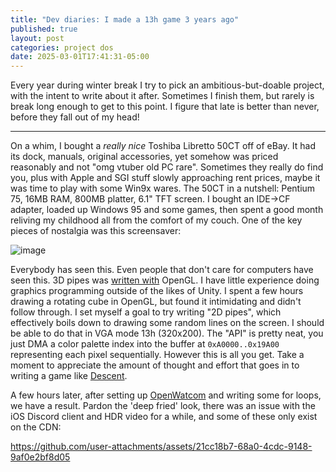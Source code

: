 ```yaml
---
title: "Dev diaries: I made a 13h game 3 years ago"
published: true
layout: post
categories: project dos
date: 2025-03-01T17:41:31-05:00
---
```


Every year during winter break I try to pick an ambitious-but-doable project, with the intent to write about it after. Sometimes I finish them, but rarely is break long enough to get to this point. I figure that late is better than never, before they fall out of my head!

------

On a whim, I bought a _really nice_ Toshiba Libretto 50CT off of eBay. It had its dock, manuals, original accessories, yet somehow was priced reasonably and not "omg vtuber old PC rare". Sometimes they really do find you, plus with Apple and SGI stuff slowly approaching rent prices, maybe it was time to play with some Win9x wares. The 50CT in a nutshell: Pentium 75, 16MB RAM, 800MB platter, 6.1" TFT screen. I bought an IDE->CF adapter, loaded up Windows 95 and some games, then spent a good month reliving my childhood all from the comfort of my couch. One of the key pieces of nostalgia was this screensaver:

![image](https://github.com/user-attachments/assets/3fc2d4af-01de-458e-b739-a19c686319ce)

Everybody has seen this. Even people that don't care for computers have seen this. 3D pipes was [written with](https://devblogs.microsoft.com/oldnewthing/20240611-00/?p=109881) OpenGL. I have little experience doing graphics programming outside of the likes of Unity. I spent a few hours drawing a rotating cube in OpenGL, but found it intimidating and didn't follow through. I set myself a goal to try writing "2D pipes", which effectively boils down to drawing some random lines on the screen. I should be able to do that in VGA mode 13h (320x200). The "API" is pretty neat, you just DMA a color palette index into the buffer at `0xA0000..0x19A00` representing each pixel sequentially. However this is all you get. Take a moment to appreciate the amount of thought and effort that goes in to writing a game like [Descent](https://en.wikipedia.org/wiki/Descent_(video_game)).

A few hours later, after setting up [OpenWatcom](https://github.com/open-watcom/open-watcom-v2) and writing some for loops, we have a result. Pardon the 'deep fried' look, there was an issue with the iOS Discord client and HDR video for a while, and some of these only exist on the CDN:

https://github.com/user-attachments/assets/21cc18b7-68a0-4cdc-9148-9af0e2bf8d05
